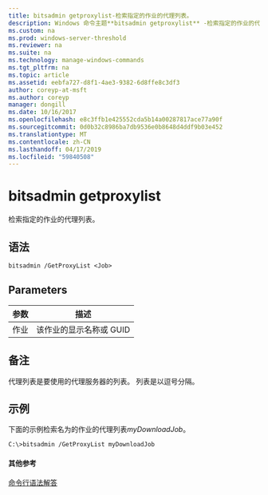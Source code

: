 ```yaml
---
title: bitsadmin getproxylist-检索指定的作业的代理列表。
description: Windows 命令主题**bitsadmin getproxylist** -检索指定的作业的代理列表。
ms.custom: na
ms.prod: windows-server-threshold
ms.reviewer: na
ms.suite: na
ms.technology: manage-windows-commands
ms.tgt_pltfrm: na
ms.topic: article
ms.assetid: eebfa727-d8f1-4ae3-9382-6d8ffe8c3df3
author: coreyp-at-msft
ms.author: coreyp
manager: dongill
ms.date: 10/16/2017
ms.openlocfilehash: e8c3ffb1e425552cda5b14a00287817ace77a90f
ms.sourcegitcommit: 0d0b32c8986ba7db9536e0b8648d4ddf9b03e452
ms.translationtype: MT
ms.contentlocale: zh-CN
ms.lasthandoff: 04/17/2019
ms.locfileid: "59840508"
---
```

# <a name="bitsadmin-getproxylist"></a>bitsadmin getproxylist

检索指定的作业的代理列表。

## <a name="syntax"></a>语法

```
bitsadmin /GetProxyList <Job>
```

## <a name="parameters"></a>Parameters

|参数|描述|
|---------|-----------|
|作业|该作业的显示名称或 GUID|

## <a name="remarks"></a>备注

代理列表是要使用的代理服务器的列表。 列表是以逗号分隔。

## <a name="BKMK_examples"></a>示例

下面的示例检索名为的作业的代理列表*myDownloadJob*。
```
C:\>bitsadmin /GetProxyList myDownloadJob
```

#### <a name="additional-references"></a>其他参考

[命令行语法解答](command-line-syntax-key.md)